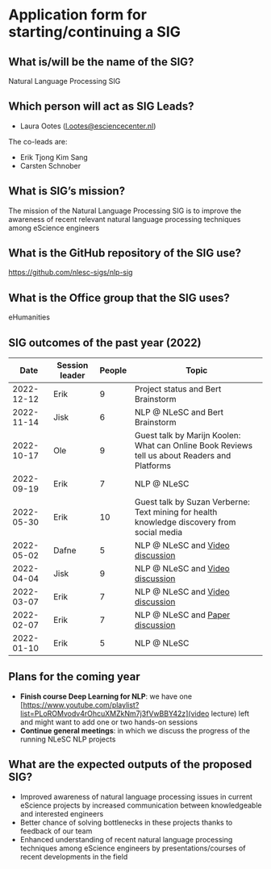 # Application form for starting/continuing a SIG

## What is/will be the name of the SIG?
Natural Language Processing SIG

## Which person will act as SIG Leads?
- Laura Ootes (l.ootes@esciencecenter.nl)

The co-leads are:
- Erik Tjong Kim Sang
- Carsten Schnober

## What is SIG’s mission?
The mission of the Natural Language Processing SIG is to improve the awareness of recent relevant natural language processing techniques among eScience engineers

## What is the GitHub repository of the SIG use?
https://github.com/nlesc-sigs/nlp-sig

## What is the Office group that the SIG uses?
eHumanities

## SIG outcomes of the past year (2022)
| Date | Session leader | People | Topic |
|------|----------------|--------|-------|
| 2022-12-12 | Erik | 9 | Project status and Bert Brainstorm |
| 2022-11-14 | Jisk | 6 | NLP @ NLeSC and Bert Brainstorm |
| 2022-10-17 | Ole  | 9 | Guest talk by Marijn Koolen: What can Online Book Reviews tell us about Readers and Platforms | 
| 2022-09-19 | Erik | 7 | NLP @ NLeSC | 
| 2022-05-30 | Erik |10 | Guest talk by Suzan Verberne: Text mining for health knowledge discovery from social media | 
| 2022-05-02 | Dafne| 5 | NLP @ NLeSC and [Video discussion](https://www.youtube.com/watch?v=N5c2X8vhfBE) |
| 2022-04-04 | Jisk | 9 | NLP @ NLeSC and [Video discussion](https://underline.io/events/122/sessions/4318/lecture/22613-industry-invited-talk-project-debater---from-grand-challenge-to-business-applications,-behind-the-scenes-and-lessons-learned---aya-soffer) |
| 2022-03-07 | Erik | 7 | NLP @ NLeSC and [Video discussion](https://www.youtube.com/watch?v=-G09F856lU4) |
| 2022-02-07 | Erik | 7 | NLP @ NLeSC and [Paper discussion](https://aclanthology.org/2021.emnlp-main.818/) |
| 2022-01-10 | Erik | 5 | NLP @ NLeSC |


## Plans for the coming year
<!--  help text goes here  -->
- **Finish course Deep Learning for NLP**: we have one [https://www.youtube.com/playlist?list=PLoROMvodv4rOhcuXMZkNm7j3fVwBBY42z](video lecture) left and might want to add one or two hands-on sessions
- **Continue general meetings**: in which we discuss the progress of the running NLeSC NLP projects

## What are the expected outputs of the proposed SIG?
- Improved awareness of natural language processing issues in current eScience projects by increased communication between knowledgeable and interested engineers
- Better chance of solving bottlenecks in these projects thanks to feedback of our team
- Enhanced understanding of recent natural language processing techniques among eScience engineers by presentations/courses of recent developments in the field

